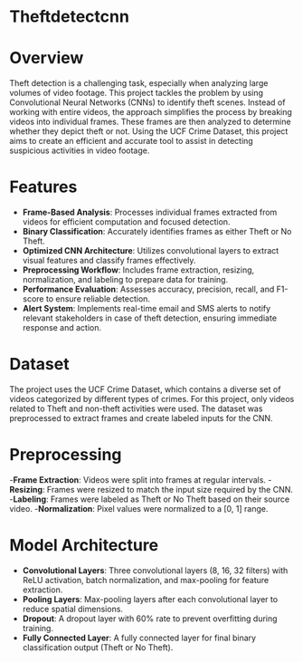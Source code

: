 # Theftdetectcnn

# Overview
Theft detection is a challenging task, especially when analyzing large volumes of video footage. This project tackles the problem by using Convolutional Neural Networks (CNNs) to identify theft scenes. Instead of working with entire videos, the approach simplifies the process by breaking videos into individual frames. These frames are then analyzed to determine whether they depict theft or not. Using the UCF Crime Dataset, this project aims to create an efficient and accurate tool to assist in detecting suspicious activities in video footage.


# Features

- **Frame-Based Analysis**: Processes individual frames extracted from videos for efficient computation and focused detection.
- **Binary Classification**: Accurately identifies frames as either Theft or No Theft.
- **Optimized CNN Architecture**: Utilizes convolutional layers to extract visual features and classify frames effectively.
- **Preprocessing Workflow**: Includes frame extraction, resizing, normalization, and labeling to prepare data for training.
- **Performance Evaluation**: Assesses accuracy, precision, recall, and F1-score to ensure reliable detection.
- **Alert System**: Implements real-time email and SMS alerts to notify relevant stakeholders in case of theft detection, ensuring immediate response and action.


# Dataset

The project uses the UCF Crime Dataset, which contains a diverse set of videos categorized by different types of crimes. For this project, only videos related to Theft and non-theft activities were used. The dataset was preprocessed to extract frames and create labeled inputs for the CNN.

# Preprocessing

-**Frame Extraction**: Videos were split into frames at regular intervals.
-**Resizing**: Frames were resized to match the input size required by the CNN.
-**Labeling**: Frames were labeled as Theft or No Theft based on their source video.
-**Normalization**: Pixel values were normalized to a [0, 1] range.

# Model Architecture

- **Convolutional Layers**: Three convolutional layers (8, 16, 32 filters) with ReLU activation, batch normalization, and max-pooling for feature extraction.
- **Pooling Layers**: Max-pooling layers after each convolutional layer to reduce spatial dimensions.
- **Dropout**: A dropout layer with 60% rate to prevent overfitting during training.
- **Fully Connected Layer**: A fully connected layer for final binary classification output (Theft or No Theft).




